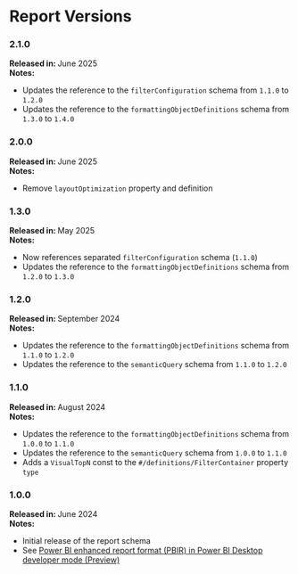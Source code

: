 # Report Versions

### 2.1.0

<b>Released in: </b> June 2025 <br />
<b>Notes: </b> 
- Updates the reference to the `filterConfiguration` schema from `1.1.0` to `1.2.0`
- Updates the reference to the `formattingObjectDefinitions` schema from `1.3.0` to `1.4.0`

### 2.0.0

<b>Released in: </b> June 2025 <br />
<b>Notes: </b> 
- Remove `layoutOptimization` property and definition

### 1.3.0

<b>Released in: </b> May 2025 <br />
<b>Notes: </b> 
- Now references separated `filterConfiguration` schema (`1.1.0`)
- Updates the reference to the `formattingObjectDefinitions` schema from `1.2.0` to `1.3.0`

### 1.2.0

<b>Released in: </b> September 2024 <br />
<b>Notes: </b> 
- Updates the reference to the `formattingObjectDefinitions` schema from `1.1.0` to `1.2.0`
- Updates the reference to the `semanticQuery` schema from `1.1.0` to `1.2.0`

### 1.1.0

<b>Released in: </b> August 2024 <br />
<b>Notes: </b> 
- Updates the reference to the `formattingObjectDefinitions` schema from `1.0.0` to `1.1.0`
- Updates the reference to the `semanticQuery` schema from `1.0.0` to `1.1.0`
- Adds a `VisualTopN` const to the `#/definitions/FilterContainer` property `type`

### 1.0.0

<b>Released in: </b> June 2024 <br />
<b>Notes: </b> 
- Initial release of the report schema
- See [Power BI enhanced report format (PBIR) in Power BI Desktop developer mode (Preview)](https://powerbi.microsoft.com/en-us/blog/power-bi-enhanced-report-format-pbir-in-power-bi-desktop-developer-mode-preview/)